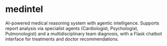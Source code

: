 # medintel
AI-powered medical reasoning system with agentic intelligence. Supports report analysis via specialist agents (Cardiologist, Psychologist, Pulmonologist) and a multidisciplinary team diagnosis, with a Flask chatbot interface for treatments and doctor recommendations.
